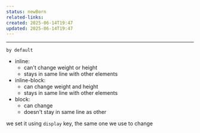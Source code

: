 ```yaml
---
status: newBorn
related-links: 
created: 2025-06-14T19:47
updated: 2025-06-14T19:47
---
```

---


`by default`

- inline:
	- can't change weight or height
	- stays in same line with other elements
- inline-block:
	- can change weight and height
	- stays in same line with other elements
- block: 
	- can change
	- doesn't stay in same line as other

we set it using `display` key, the same one we use to change 